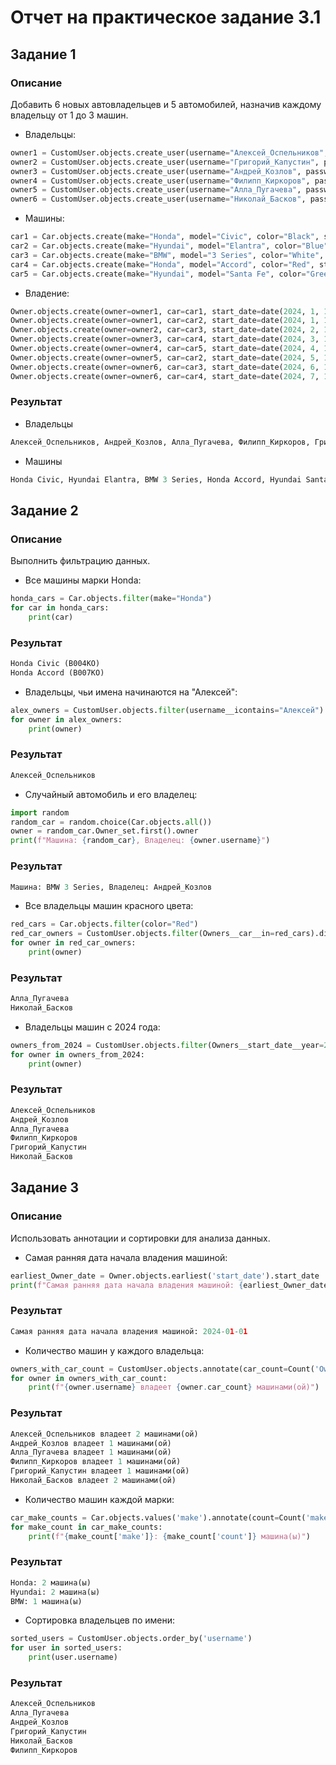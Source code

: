 # Отчет на практическое задание 3.1

## Задание 1

### Описание

Добавить 6 новых автовладельцев и 5 автомобилей, назначив каждому владельцу от 1 до 3 машин.

* Владельцы:
```python
owner1 = CustomUser.objects.create_user(username="Алексей_Оспельников", password="password123", passport_number="123987456")
owner2 = CustomUser.objects.create_user(username="Григорий_Капустин", password="password123", passport_number="456123789")
owner3 = CustomUser.objects.create_user(username="Андрей_Козлов", password="password123", passport_number="789456123")
owner4 = CustomUser.objects.create_user(username="Филипп_Киркоров", password="password123", passport_number="321654987")
owner5 = CustomUser.objects.create_user(username="Алла_Пугачева", password="password123", passport_number="654789321")
owner6 = CustomUser.objects.create_user(username="Николай_Басков", password="password123", passport_number="987321654")
```

* Машины:
```python
car1 = Car.objects.create(make="Honda", model="Civic", color="Black", state_number="B004KO")
car2 = Car.objects.create(make="Hyundai", model="Elantra", color="Blue", state_number="B005KO")
car3 = Car.objects.create(make="BMW", model="3 Series", color="White", state_number="B006KO")
car4 = Car.objects.create(make="Honda", model="Accord", color="Red", state_number="B007KO")
car5 = Car.objects.create(make="Hyundai", model="Santa Fe", color="Green", state_number="B008KO")
```

* Владение:
```python
Owner.objects.create(owner=owner1, car=car1, start_date=date(2024, 1, 1))
Owner.objects.create(owner=owner1, car=car2, start_date=date(2024, 1, 15))
Owner.objects.create(owner=owner2, car=car3, start_date=date(2024, 2, 1))
Owner.objects.create(owner=owner3, car=car4, start_date=date(2024, 3, 1))
Owner.objects.create(owner=owner4, car=car5, start_date=date(2024, 4, 1))
Owner.objects.create(owner=owner5, car=car2, start_date=date(2024, 5, 1))
Owner.objects.create(owner=owner6, car=car3, start_date=date(2024, 6, 1))
Owner.objects.create(owner=owner6, car=car4, start_date=date(2024, 7, 1))
```

### Результат

* Владельцы
```python
Алексей_Оспельников, Андрей_Козлов, Алла_Пугачева, Филипп_Киркоров, Григорий_Капустин, Николай_Басков
```

* Машины
```python
Honda Civic, Hyundai Elantra, BMW 3 Series, Honda Accord, Hyundai Santa Fe
```

## Задание 2

### Описание

Выполнить фильтрацию данных.

* Все машины марки Honda:
```python
honda_cars = Car.objects.filter(make="Honda")
for car in honda_cars:
    print(car)
```

### Результат
```python
Honda Civic (B004KO)
Honda Accord (B007KO)
```

* Владельцы, чьи имена начинаются на "Алексей":
```python
alex_owners = CustomUser.objects.filter(username__icontains="Алексей")
for owner in alex_owners:
    print(owner)
```

### Результат
```python
Алексей_Оспельников
```

* Случайный автомобиль и его владелец:
```python
import random
random_car = random.choice(Car.objects.all())
owner = random_car.Owner_set.first().owner
print(f"Машина: {random_car}, Владелец: {owner.username}")
```

### Результат
```python
Машина: BMW 3 Series, Владелец: Андрей_Козлов
```

* Все владельцы машин красного цвета:
```python
red_cars = Car.objects.filter(color="Red")
red_car_owners = CustomUser.objects.filter(Owners__car__in=red_cars).distinct()
for owner in red_car_owners:
    print(owner)
```

### Результат
```python
Алла_Пугачева
Николай_Басков
```

* Владельцы машин с 2024 года:
```python
owners_from_2024 = CustomUser.objects.filter(Owners__start_date__year=2024).distinct()
for owner in owners_from_2024:
    print(owner)
```

### Результат

```python
Алексей_Оспельников
Андрей_Козлов
Алла_Пугачева
Филипп_Киркоров
Григорий_Капустин
Николай_Басков
```

## Задание 3

### Описание

Использовать аннотации и сортировки для анализа данных.

* Самая ранняя дата начала владения машиной:

```python
earliest_Owner_date = Owner.objects.earliest('start_date').start_date
print(f"Самая ранняя дата начала владения машиной: {earliest_Owner_date}")
```

### Результат
```python
Самая ранняя дата начала владения машиной: 2024-01-01
```

* Количество машин у каждого владельца:
```python
owners_with_car_count = CustomUser.objects.annotate(car_count=Count('Owners__car'))
for owner in owners_with_car_count:
    print(f"{owner.username} владеет {owner.car_count} машинами(ой)")
```

### Результат
```python
Алексей_Оспельников владеет 2 машинами(ой)
Андрей_Козлов владеет 1 машинами(ой)
Алла_Пугачева владеет 1 машинами(ой)
Филипп_Киркоров владеет 1 машинами(ой)
Григорий_Капустин владеет 1 машинами(ой)
Николай_Басков владеет 2 машинами(ой)
```

* Количество машин каждой марки:
```python
car_make_counts = Car.objects.values('make').annotate(count=Count('make'))
for make_count in car_make_counts:
    print(f"{make_count['make']}: {make_count['count']} машина(ы)")
```

### Результат
```python
Honda: 2 машина(ы)
Hyundai: 2 машина(ы)
BMW: 1 машина(ы)
```

* Сортировка владельцев по имени:
```python
sorted_users = CustomUser.objects.order_by('username')
for user in sorted_users:
    print(user.username)
```

### Результат
```python
Алексей_Оспельников
Алла_Пугачева
Андрей_Козлов
Григорий_Капустин
Николай_Басков
Филипп_Киркоров
```